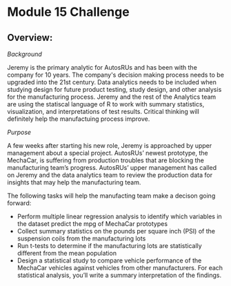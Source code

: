 # Module 15 Challenge

## Overview: 

*Background*

Jeremy is the primary analytic for AutosRUs and has been with the company for 10 years. The company's decision making process needs to be upgraded into the 21st century. Data analytics needs to be included when studying design for future product testing, study design, and other analysis for the manufacturing process. Jeremy and the rest of the Analytics team are using the statiscal language of R to work with summary statistics, visualization, and interpretations of test results. Critical thinking will definitely help the manufactuing process improve. 

*Purpose*

A few weeks after starting his new role, Jeremy is approached by upper management about a special project. AutosRUs’ newest prototype, the MechaCar, is suffering from production troubles that are blocking the manufacturing team’s progress. AutosRUs’ upper management has called on Jeremy and the data analytics team to review the production data for insights that may help the manufacturing team.

The following tasks will help the manufacting team make a decison going forward: 

- Perform multiple linear regression analysis to identify which variables in the dataset predict the mpg of MechaCar prototypes
- Collect summary statistics on the pounds per square inch (PSI) of the suspension coils from the manufacturing lots
- Run t-tests to determine if the manufacturing lots are statistically different from the mean population
- Design a statistical study to compare vehicle performance of the MechaCar vehicles against vehicles from other manufacturers. For each statistical analysis, you’ll write a summary interpretation of the findings.

